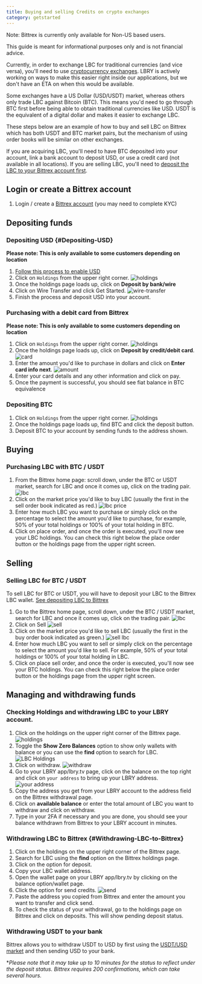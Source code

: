 ```yaml
---
title: Buying and selling Credits on crypto exchanges
category: getstarted
---
```


Note: Bittrex is currently only available for Non-US based users.

This guide is meant for informational purposes only and is not financial advice. 

Currently, in order to exchange LBC for traditional currencies (and vice versa), you'll need to use [cryptocurrency exchanges](/faq/exchanges). LBRY is actively working on ways to make this easier right inside our applications, but we don't have an ETA on when this would be available. 

Some exchanges have a US Dollar (USD/USDT) market, whereas others only trade LBC against Bitcoin (BTC). This means you'd need to go through BTC first before being able to obtain traditional currencies like USD. USDT is the equivalent of a digital dollar and makes it easier to exchange LBC.

These steps below are an example of how to buy and sell LBC on Bittrex which has both USDT and BTC market pairs, but the mechanism of using order books will be similar on other exchanges.

If you are acquiring LBC, you'll need to have BTC deposited into your account, link a bank account to deposit USD, or use a credit card (not available in all locations). If you are selling LBC, you'll need to [deposit the LBC to your Bittrex account first](#Withdrawing-LBC-to-Bittrex). 

## Login or create a Bittrex account
1. Login / create a [Bittrex account](https://bittrex.com) (you may need to complete KYC)

## Depositing funds
### Depositing USD {#Depositing-USD}
**Please note: This is only available to some customers depending on location**
1. [Follow this process to enable USD](https://bittrex.zendesk.com/hc/en-us/articles/360021914672-How-do-I-deposit-USD-into-Bittrex-)
1. Click on `Holdings` from the upper right corner. 
![holdings](https://spee.ch/@lbrysh:6/holdings.jpg)
1. Once the holdings page loads up, click on **Deposit by bank/wire**
1. Click on Wire Transfer and click Get Started.
![wire-transfer](https://spee.ch/@lbrysh:6/wire-transfer.jpg)
1. Finish the process and deposit USD into your account. 

### Purchasing with a debit card from Bittrex
**Please note: This is only available to some customers depending on location**
1. Click on `Holdings` from the upper right corner. 
![holdings](https://spee.ch/@lbrysh:6/holdings.jpg)
1. Once the holdings page loads up, click on **Deposit by credit/debit card**.
![card](https://spee.ch/@lbrysh:6/cards.jpg)
1. Enter the amount you'd like to purchase in dollars and click on **Enter card info next**.
![amount](https://spee.ch/@lbrysh:6/amount.jpg)
1. Enter your card details and any other information and click on pay.
1. Once the payment is successful, you should see fiat balance in BTC equivalence

### Depositing BTC
1. Click on `Holdings` from the upper right corner. 
![holdings](https://spee.ch/@lbrysh:6/holdings.jpg)
1. Once the holdings page loads up, find BTC and click the deposit button.
1. Deposit BTC to your account by sending funds to the address shown.

## Buying

### Purchasing LBC with BTC / USDT
1. From the Bittrex home page: scroll down, under the BTC or USDT market, search for LBC and once it comes up, click on the trading pair.
![lbc](https://spee.ch/@lbrysh:6/lbc1.jpg)
1. Click on the market price you'd like to buy LBC (usually the first in the sell order book indicated as red.)
![lbc price](https://spee.ch/@lbrysh:6/buy-lbc.jpg)
1. Enter how much LBC you want to purchase or simply click on the percentage to select the amount you'd like to purchase, for example, 50% of your total holdings or 100% of your total holding in BTC.
1. Click on place order, and once the order is executed, you'll now see your LBC holdings. You can check this right below the place order button or the holdings page from the upper right screen.

## Selling

### Selling LBC for BTC / USDT
To sell LBC for BTC or USDT, you will have to deposit your LBC to the Bittrex LBC wallet. [See depositing LBC to Bittrex](#Withdrawing-LBC-to-Bittrex)
1. Go to the Bittrex home page, scroll down, under the BTC / USDT market, search for LBC and once it comes up, click on the trading pair.
![lbc](https://spee.ch/@lbrysh:6/lbc1.jpg)
1. Click on Sell
![sell](https://spee.ch/@lbrysh:6/click-sell.jpg)
1. Click on the market price you'd like to sell LBC (usually the first in the buy order book indicated as green.)
![sell lbc](https://spee.ch/@lbrysh:6/sell-lbc.jpg)
1. Enter how much LBC you want to sell or simply click on the percentage to select the amount you'd like to sell. For example, 50% of your total holdings or 100% of your total holding in LBC.
1. Click on place sell order, and once the order is executed, you'll now see your BTC holdings. You can check this right below the place order button or the holdings page from the upper right screen.

## Managing and withdrawing funds

### Checking Holdings and withdrawing LBC to your LBRY account.
1. Click on the holdings on the upper right corner of the Bittrex page.
![holdings](https://spee.ch/@lbrysh:6/holdings.jpg)
1. Toggle the **Show Zero Balances** option to show only wallets with balance or you can use the **find** option to search for LBC.
![LBC Holdings](https://spee.ch/@lbrysh:6/lbc-holding.jpg)
1. Click on withdraw.
![withdraw](https://spee.ch/@lbrysh:6/withdraw.jpg)
1. Go to your LBRY app/lbry.tv page, click on the balance on the top right and click on `your address` to bring up your LBRY address.
![your address](https://spee.ch/@lbrysh:6/your-addres.jpg)
1. Copy the address you get from your LBRY account to the address field on the Bittrex withdrawal page.
1. Click on **available balance** or enter the total amount of LBC you want to withdraw and click on withdraw.
1. Type in your 2FA if necessary and you are done, you should see your balance withdrawn from Bittrex to your LBRY account in minutes.

### Withdrawing LBC to Bittrex {#Withdrawing-LBC-to-Bittrex}
1. Click on the holdings on the upper right corner of the Bittrex page.
1. Search for LBC using the **find** option on the Bittrex holdings page.
1. Click on the option for deposit.
1. Copy your LBC wallet address.
1. Open the wallet page on your LBRY app/lbry.tv by clicking on the balance option/wallet page.
1. Click the option for send credits.
![send](https://spee.ch/@lbrysh:6/send.jpg)
1. Paste the address you copied from Bittrex and enter the amount you want to transfer and click send.
1. To check the status of your withdrawal, go to the holdings page on Bittrex and click on deposits. This will show pending deposit status.

### Withdrawing USDT to your bank
Bittrex allows you to withdraw USDT to USD by first using the [USDT/USD market](https://bittrex.com/Market/Index?MarketName=USD-USDT) and then sending USD to your bank. 

**Please note that it may take up to 10 minutes for the status to reflect under the deposit status. Bittrex requires 200 confirmations, which can take several hours.*
